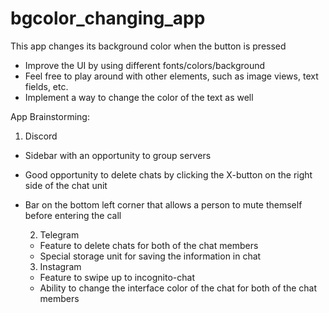 # bgcolor_changing_app
This app changes its background color when the button is pressed


- Improve the UI by using different fonts/colors/background
- Feel free to play around with other elements, such as image views, text fields, etc.
- Implement a way to change the color of the text as well


App Brainstorming:

1. Discord
- Sidebar with an opportunity to group servers
- Good opportunity to delete chats by clicking the X-button on the right side of the chat unit
- Bar on the bottom left corner that allows a person to mute themself before entering the call

  2. Telegram
  - Feature to delete chats for both of the chat members
  - Special storage unit for saving the information in chat

  3. Instagram
  - Feature to swipe up to incognito-chat
  - Ability to change the interface color of the chat for both of the chat members
